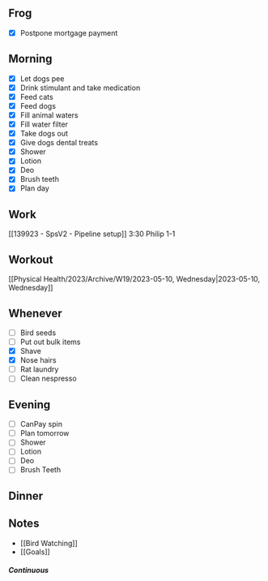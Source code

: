 ## Frog
- [x] Postpone mortgage payment

## Morning 
- [x] Let dogs pee
- [x] Drink stimulant and take medication
- [x] Feed cats
- [x] Feed dogs
- [x] Fill animal waters
- [x] Fill water filter
- [x] Take dogs out 
- [x] Give dogs dental treats
- [x] Shower
- [x] Lotion
- [x] Deo
- [x] Brush teeth
- [x] Plan day

## Work
[[139923 - SpsV2 -  Pipeline setup]]
3:30 Philip 1-1

## Workout
[[Physical Health/2023/Archive/W19/2023-05-10, Wednesday|2023-05-10, Wednesday]]

## Whenever
- [ ] Bird seeds
- [ ] Put out bulk items
- [x] Shave
- [x] Nose hairs
- [ ] Rat laundry
- [ ] Clean nespresso

## Evening
- [ ] CanPay spin
- [ ] Plan tomorrow 
- [ ] Shower 
- [ ] Lotion 
- [ ] Deo 
- [ ] Brush Teeth 

## Dinner

## Notes 

- [[Bird Watching]]
- [[Goals]]

##### Continuous 
